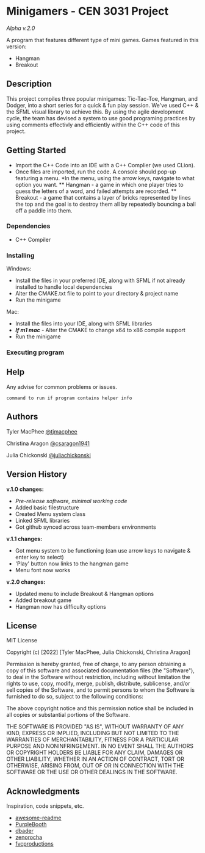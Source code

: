 # Minigamers - CEN 3031 Project 

_Alpha v.2.0_

A program that features different type of mini games. Games featured in this version:
* Hangman
* Breakout

## Description

This project compiles three popular minigames: Tic-Tac-Toe, Hangman, and Dodger, into a short series for a quick & fun play session. We've used C++ & the SFML visual library to achieve this. By using the agile development cycle, the team has devised a system to use good programing practices by using comments effectivly and efficiently within the C++ code of this project.


## Getting Started 

* Import the C++ Code into an IDE with a C++ Complier (we used CLion).
* Once files are imported, run the code. A console should pop-up featuring a menu. 
*In the menu, using the arrow keys, navigate to what option you want.
** Hangman - a game in which one player tries to guess the letters of a word, and failed attempts are recorded.
** Breakout - a game that contains a layer of bricks represented by lines the top and the goal is to destroy them all by repeatedly bouncing a ball off a paddle into them.

### Dependencies

* C++ Compiler




### Installing

Windows:  
- Install the files in your preferred IDE, along with SFML if not already installed to handle local dependencies
- Alter the CMAKE.txt file to point to your directory & project name
- Run the minigame  

Mac:
- Install the files into your IDE, along with SFML libraries
- ***If m1 mac** -* Alter the CMAKE to change x64 to x86 compile support
- Run the minigame


### Executing program



## Help

Any advise for common problems or issues.
```
command to run if program contains helper info
```

## Authors

Tyler MacPhee
[@tjmacphee](https://github.com/tjmacphee)

Christina Aragon
[@csaragon1941](https://github.com/csaragon1941)

Julia Chickonski
[@juliachickonski](https://github.com/juliachickonski)


## Version History

**v.1.0 changes:**
- _Pre-release software, minimal working code_
- Added basic filestructure
- Created Menu system class
- Linked SFML libraries
- Got github synced across team-members environments

**v.1.1 changes:**
- Got menu system to be functioning (can use arrow keys to navigate & enter key to select)
- 'Play' button now links to the hangman game
- Menu font now works

**v.2.0 changes:**
- Updated menu to include Breakout & Hangman options
- Added breakout game
- Hangman now has difficulty options

## License

MIT License

Copyright (c) [2022] [Tyler MacPhee, Julia Chickonski, Christina Aragon]

Permission is hereby granted, free of charge, to any person obtaining a copy
of this software and associated documentation files (the "Software"), to deal
in the Software without restriction, including without limitation the rights
to use, copy, modify, merge, publish, distribute, sublicense, and/or sell
copies of the Software, and to permit persons to whom the Software is
furnished to do so, subject to the following conditions:

The above copyright notice and this permission notice shall be included in all
copies or substantial portions of the Software.

THE SOFTWARE IS PROVIDED "AS IS", WITHOUT WARRANTY OF ANY KIND, EXPRESS OR
IMPLIED, INCLUDING BUT NOT LIMITED TO THE WARRANTIES OF MERCHANTABILITY,
FITNESS FOR A PARTICULAR PURPOSE AND NONINFRINGEMENT. IN NO EVENT SHALL THE
AUTHORS OR COPYRIGHT HOLDERS BE LIABLE FOR ANY CLAIM, DAMAGES OR OTHER
LIABILITY, WHETHER IN AN ACTION OF CONTRACT, TORT OR OTHERWISE, ARISING FROM,
OUT OF OR IN CONNECTION WITH THE SOFTWARE OR THE USE OR OTHER DEALINGS IN THE
SOFTWARE.

## Acknowledgments

Inspiration, code snippets, etc.
* [awesome-readme](https://github.com/matiassingers/awesome-readme)
* [PurpleBooth](https://gist.github.com/PurpleBooth/109311bb0361f32d87a2)
* [dbader](https://github.com/dbader/readme-template)
* [zenorocha](https://gist.github.com/zenorocha/4526327)
* [fvcproductions](https://gist.github.com/fvcproductions/1bfc2d4aecb01a834b46)
